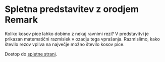 # Spletna predstavitev z orodjem Remark <br/>

Koliko kosov pice lahko dobimo z nekaj ravnimi rezi? V predstavitvi je prikazan matematični razmislek v ozadju tega vprašanja. Razmislimo, kako število rezov vpliva na največje možno število kosov pice.

Dostop do [spletne strani]().

